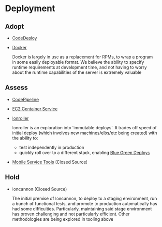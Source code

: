 # Deployment

## Adopt

  - [CodeDeploy](http://aws.amazon.com/codedeploy/)
  - [Docker](https://www.docker.com/)

    Docker is largely in use as a replacement for RPMs, to wrap a program in some easily deployable format.
    We believe the ability to specify runtime requirements at development time, and not having to worry about the runtime capabilities of the server is extremely valuable

## Assess

  - [CodePipeline ](http://aws.amazon.com/codepipeline/)
  - [EC2 Container Service](http://aws.amazon.com/ecs/)
  - [Ionroller](https://github.com/gilt/ionroller/)

    Ionroller is an exploration into 'immutable deploys'. It trades off speed of initial deploy (which involves new machines/elbs/etc being created) with the ability to: 
      - test independently in production
      - quickly roll over to a different stack, enabling [Blue Green Deploys](http://martinfowler.com/bliki/BlueGreenDeployment.html)

  - [Mobile Service Tools](https://github.com/gilt/mobile-service-tools) (Closed Source)

## Hold

  - Ioncannon (Closed Source)

    The initial premise of Ioncannon, to deploy to a staging environment, run a bunch of functional tests, and promote to production automatically has had some difficulties.
    Particularly, maintaining said stage environment has proven challenging and not particularly efficient. Other methodologies are being explored in tooling above

